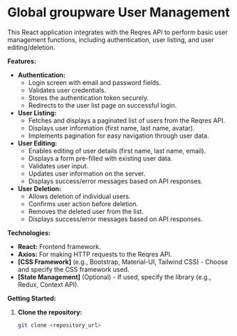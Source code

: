 # Global groupware User Management

This React application integrates with the Reqres API to perform basic user management functions, including authentication, user listing, and user editing/deletion.

**Features:**

- **Authentication:**
    - Login screen with email and password fields.
    - Validates user credentials.
    - Stores the authentication token securely.
    - Redirects to the user list page on successful login.
- **User Listing:**
    - Fetches and displays a paginated list of users from the Reqres API.
    - Displays user information (first name, last name, avatar).
    - Implements pagination for easy navigation through user data.
- **User Editing:**
    - Enables editing of user details (first name, last name, email).
    - Displays a form pre-filled with existing user data.
    - Validates user input.
    - Updates user information on the server.
    - Displays success/error messages based on API responses.
- **User Deletion:**
    - Allows deletion of individual users.
    - Confirms user action before deletion.
    - Removes the deleted user from the list.
    - Displays success/error messages based on API responses.

**Technologies:**

- **React:** Frontend framework.
- **Axios:** For making HTTP requests to the Reqres API.
- **[CSS Framework]** (e.g., Bootstrap, Material-UI, Tailwind CSS) - Choose and specify the CSS framework used.
- **[State Management]** (Optional) - If used, specify the library (e.g., Redux, Context API).

**Getting Started:**

1. **Clone the repository:**
   ```bash
   git clone <repository_url>
